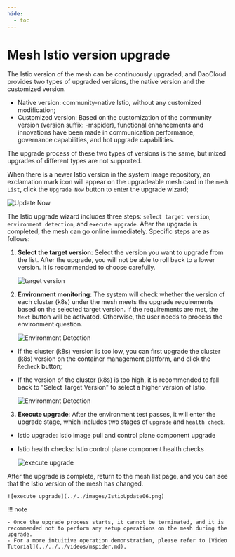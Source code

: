 ```yaml
---
hide:
  - toc
---
```


# Mesh Istio version upgrade

The Istio version of the mesh can be continuously upgraded, and DaoCloud provides two types of upgraded versions, the native version and the customized version.

- Native version: community-native Istio, without any customized modification;
- Customized version: Based on the customization of the community version (version suffix: -mspider), functional enhancements and innovations have been made in communication performance, governance capabilities, and hot upgrade capabilities.

The upgrade process of these two types of versions is the same, but mixed upgrades of different types are not supported.

When there is a newer Istio version in the system image repository, an exclamation mark icon will appear on the upgradeable mesh card in the `mesh List`, click the `Upgrade Now` button to enter the upgrade wizard;

![Update Now](../../images/IstioUpdate01.png)

The Istio upgrade wizard includes three steps: `select target version`, `environment detection`, and `execute upgrade`. After the upgrade is completed, the mesh can go online immediately. Specific steps are as follows:

1. **Select the target version**: Select the version you want to upgrade from the list. After the upgrade, you will not be able to roll back to a lower version. It is recommended to choose carefully.

    ![target version](../../images/IstioUpdate02.png)

2. **Environment monitoring**: The system will check whether the version of each cluster (k8s) under the mesh meets the upgrade requirements based on the selected target version. If the requirements are met, the `Next` button will be activated. Otherwise, the user needs to process the environment question.

    ![Environment Detection](../../images/IstioUpdate03.png)

 - If the cluster (k8s) version is too low, you can first upgrade the cluster (k8s) version on the container management platform, and click the `Recheck` button;

- If the version of the cluster (k8s) is too high, it is recommended to fall back to "Select Target Version" to select a higher version of Istio.

    ![Environment Detection](../../images/IstioUpdate04.png)

3. **Execute upgrade**: After the environment test passes, it will enter the upgrade stage, which includes two stages of `upgrade` and `health check`.

- Istio upgrade: Istio image pull and control plane component upgrade

- Istio health checks: Istio control plane component health checks

    ![execute upgrade](../../images/IstioUpdate05.png)

After the upgrade is complete, return to the mesh list page, and you can see that the Istio version of the mesh has changed.

    ![execute upgrade](../../images/IstioUpdate06.png)

!!! note

    - Once the upgrade process starts, it cannot be terminated, and it is recommended not to perform any setup operations on the mesh during the upgrade.
    - For a more intuitive operation demonstration, please refer to [Video Tutorial](../../../videos/mspider.md).